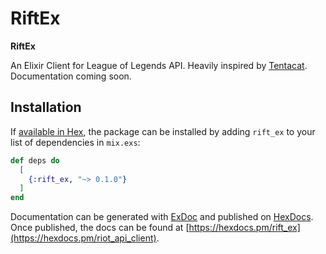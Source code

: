 # RiftEx

**RiftEx**

An Elixir Client for League of Legends API. Heavily inspired by [Tentacat](https://github.com/edgurgel/tentacat). Documentation coming soon.

## Installation

If [available in Hex](https://hex.pm/docs/publish), the package can be installed
by adding `rift_ex` to your list of dependencies in `mix.exs`:

```elixir
def deps do
  [
    {:rift_ex, "~> 0.1.0"}
  ]
end
```

Documentation can be generated with [ExDoc](https://github.com/elixir-lang/ex_doc)
and published on [HexDocs](https://hexdocs.pm). Once published, the docs can
be found at [https://hexdocs.pm/rift_ex](https://hexdocs.pm/riot_api_client).


